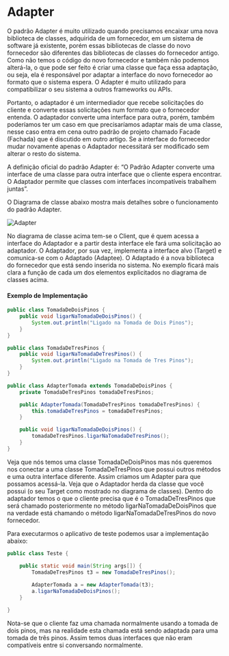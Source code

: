 # Adapter

O padrão Adapter é muito utilizado quando precisamos encaixar uma nova biblioteca de classes, adquirida de um fornecedor, em um sistema de software já existente, porém essas bibliotecas de classe do novo fornecedor são diferentes das bibliotecas de classes do fornecedor antigo. Como não temos o código do novo fornecedor e também não podemos alterá-la, o que pode ser feito é criar uma classe que faça essa adaptação, ou seja, ela é responsável por adaptar a interface do novo fornecedor ao formato que o sistema espera. O Adapter é muito utilizado para compatibilizar o seu sistema a outros frameworks ou APIs.

Portanto, o adaptador é um intermediador que recebe solicitações do cliente e converte essas solicitações num formato que o fornecedor entenda. O adaptador converte uma interface para outra, porém, também poderíamos ter um caso em que precisaríamos adaptar mais de uma classe, nesse caso entra em cena outro padrão de projeto chamado Facade (Fachada) que é discutido em outro artigo. Se a interface do fornecedor mudar novamente apenas o Adaptador necessitará ser modificado sem alterar o resto do sistema.

A definição oficial do padrão Adapter é: “O Padrão Adapter converte uma interface de uma classe para outra interface que o cliente espera encontrar. O Adaptador permite que classes com interfaces incompatíveis trabalhem juntas”.

O Diagrama de classe abaixo mostra mais detalhes sobre o funcionamento do padrão Adapter.


![Adapter](http://videos.web-03.net/artigos/Higor_Medeiros/PadraoAdapter_Java/PadraoAdapter_Java1.jpg)


No diagrama de classe acima tem-se o Client, que é quem acessa a interface do Adaptador e a partir desta interface ele fará uma solicitação ao adaptador. O Adaptador, por sua vez, implementa a interface alvo (Target) e comunica-se com o Adaptado (Adaptee). O Adaptado é a nova biblioteca do fornecedor que está sendo inserida no sistema. No exemplo ficará mais clara a função de cada um dos elementos explicitados no diagrama de classes acima.

#### Exemplo de Implementação

```java
public class TomadaDeDoisPinos {
	public void ligarNaTomadaDeDoisPinos() {
		System.out.println("Ligado na Tomada de Dois Pinos");
	}
}

public class TomadaDeTresPinos {
	public void ligarNaTomadaDeTresPinos() {
		System.out.println("Ligado na Tomada de Tres Pinos");
	}
}

public class AdapterTomada extends TomadaDeDoisPinos {
	private TomadaDeTresPinos tomadaDeTresPinos;

	public AdapterTomada(TomadaDeTresPinos tomadaDeTresPinos) {
		this.tomadaDeTresPinos = tomadaDeTresPinos;
	}

	public void ligarNaTomadaDeDoisPinos() {
		tomadaDeTresPinos.ligarNaTomadaDeTresPinos();
	}
}
```

Veja que nós temos uma classe TomadaDeDoisPinos mas nós queremos nos conectar a uma classe TomadaDeTresPinos que possui outros métodos e uma outra interface diferente. Assim criamos um Adapter para que possamos acessá-la. Veja que o Adaptador herda da classe que você possui (o seu Target como mostrado no diagrama de classes). Dentro do adaptador temos o que o cliente precisa que é o TomadaDeTresPinos que será chamado posteriormente no método ligarNaTomadaDeDoisPinos que na verdade está chamando o método ligarNaTomadaDeTresPinos do novo fornecedor.

Para executarmos o aplicativo de teste podemos usar a implementação abaixo:

```java
public class Teste {

	public static void main(String args[]) {
		TomadaDeTresPinos t3 = new TomadaDeTresPinos();
		
		AdapterTomada a = new AdapterTomada(t3);
		a.ligarNaTomadaDeDoisPinos();
	}

}
```

Nota-se que o cliente faz uma chamada normalmente usando a tomada de dois pinos, mas na realidade esta chamada está sendo adaptada para uma tomada de três pinos. Assim temos duas interfaces que não eram compatíveis entre si conversando normalmente.
